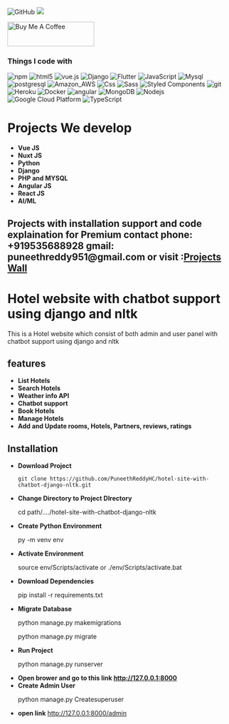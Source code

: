![GitHub](https://img.shields.io/github/license/puneethreddyhc/online-shopping-system-advanced)
![](https://visitor-badge.glitch.me/badge?page_id=puneethreddyhc.hotelbot)

<a href="https://www.buymeacoffee.com/puneethreddyhc" target="_blank"><img src="https://cdn.buymeacoffee.com/buttons/v2/default-yellow.png" alt="Buy Me A Coffee" width="195" height="55"></a>


<h3>Things I code with</h3>
<p>
  <img alt="npm" src="https://img.shields.io/badge/-NPM-CB3837?style=flat-square&logo=npm&logoColor=white" />
  <img alt="html5" src="https://img.shields.io/badge/-HTML5-E34F26?style=flat-square&logo=html5&logoColor=white" />
  <img src="https://img.shields.io/static/v1?label=Vue.js&amp;message=v2.6&amp;color=4FC08D&amp;style=flat-square&amp;logo=vue.js&amp;logoColor=ffffff" alt="vue.js">
  <img alt="Django" src="https://img.shields.io/badge/Django-092E20?style=flat-square&logo=django&logoColor=white" />
  <img alt="Flutter" src="https://img.shields.io/badge/Flutter-02569B?style=flat-square&logo=flutter&logoColor=white" />
  <img alt="JavaScript" src="https://img.shields.io/badge/JavaScript-323330?style=flat-square&logo=javascript&logoColor=F7DF1E" />
  <img alt="Mysql" src="https://img.shields.io/badge/MySQL-00000F?style=flat-square&logo=mysql&logoColor=white" />
  <img alt="postgresql" src="https://img.shields.io/badge/PostgreSQL-316192?style=flat-square&logo=postgresql&logoColor=white" />
  <img alt="Amazon_AWS" src="https://img.shields.io/badge/Amazon_AWS-232F3E?style=flat-square&logo=amazon-aws&logoColor=white" />
  <img alt="Css" src="https://img.shields.io/badge/CSS-239120?&style=flat-square&logo=css3&logoColor=white" />
  <img alt="Sass" src="https://img.shields.io/badge/-Sass-CC6699?style=flat-square&logo=sass&logoColor=white" />
  <img alt="Styled Components" src="https://img.shields.io/badge/-Styled_Components-db7092?style=flat-square&logo=styled-components&logoColor=white" />
  <img alt="git" src="https://img.shields.io/badge/-Git-F05032?style=flat-square&logo=git&logoColor=white" />
  <img alt="Heroku" src="https://img.shields.io/badge/-Heroku-430098?style=flat-square&logo=heroku&logoColor=white" />
  <img alt="Docker" src="https://img.shields.io/badge/-Docker-46a2f1?style=flat-square&logo=docker&logoColor=white" />
  <img alt="angular" src="https://img.shields.io/badge/-Angular-DD0031?style=flat-square&logo=angular&logoColor=white" />
  <img alt="MongoDB" src="https://img.shields.io/badge/-MongoDB-13aa52?style=flat-square&logo=mongodb&logoColor=white" />
  <img alt="Nodejs" src="https://img.shields.io/badge/-Nodejs-43853d?style=flat-square&logo=Node.js&logoColor=white" />
  <img alt="Google Cloud Platform" src="https://img.shields.io/badge/-Google_Cloud_Platform-1a73e8?style=flat-square&logo=google-cloud&logoColor=white" />
  <img alt="TypeScript" src="https://img.shields.io/badge/-TypeScript-007ACC?style=flat-square&logo=typescript&logoColor=white" />
  
</p>
<h1>Projects We develop</h1>

<ul>
	<li><b>Vue JS</b></li>
	<li><b>Nuxt JS</b></li>
	<li><b>Python</b></li>
	<li><b>Django</b></li>
	<li><b>PHP and MYSQL</b></li>
	<li><b>Angular JS</b></li>
	<li><b>React JS</b></li>
	<li><b>AI/ML</b></li>
</ul>
<h2> Projects with installation support and code explaination for Premium contact phone: +919535688928 gmail: puneethreddy951@gmail.com or visit :<a href="http://www.projectswall.com/">Projects Wall</a></h2>

# Hotel website with chatbot support using django and nltk

This is a Hotel website which consist of both admin and user panel with chatbot support using django and nltk 

## features

<ul>
  <li><b>List Hotels </b></li>
  <li><b>Search Hotels </b></li>
  <li><b>Weather info  API</b></li>
  <li><b>Chatbot support  </b></li>
  <li><b>Book Hotels</b></li>
  <li><b>Manage Hotels</b></li>
  <li><b>Add and Update rooms, Hotels, Partners, reviews, ratings</b></li>
</ul>

## Installation
   
 <ul>
  <li><b>Download Project</b> <br>
 
    git clone https://github.com/PuneethReddyHC/hotel-site-with-chatbot-django-nltk.git
    
  </li>
  <li><b>Change Directory to Project DIrectory</b> <br>
 
   cd path/..../hotel-site-with-chatbot-django-nltk
    
  </li>
  <li><b>Create Python Environment</b> <br>
 
   py -m venv env
    
  </li>
  <li><b>Activate Environment</b> <br>
 
   source env/Scripts/activate   or ./env/Scripts/activate.bat
    
  </li>
  <li><b>Download Dependencies</b> <br>
 
   pip install -r requirements.txt
    
  </li>
  <li><b>Migrate Database</b> <br>
 
   python manage.py makemigrations
   
   python manage.py migrate
    
  </li>
  <li><b>Run Project</b> <br>
 
   python manage.py runserver
    
  </li>
  <li><b>Open brower and go to this link <a href="http://127.0.0.1:8000">http://127.0.0.1:8000</a></b> <br>
    
  </li>
  <li><b>Create Admin User</b> <br>
 
   python manage.py Createsuperuser
    
  </li>
  <li><b>open link</b> <a href="http://127.0.0.1:8000/admin">http://127.0.0.1:8000/admin</a><br>
    
  </li>
</ul>
   
